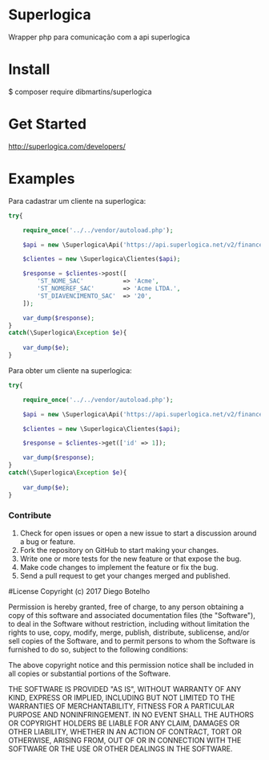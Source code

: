 # Superlogica
Wrapper php para comunicação com a api superlogica

# Install
$ composer require dibmartins/superlogica

# Get Started
http://superlogica.com/developers/

# Examples

Para cadastrar um cliente na superlogica:
```php
try{

    require_once('../../vendor/autoload.php');

    $api = new \Superlogica\Api('https://api.superlogica.net/v2/financeiro/', 'your_app_token', 'your_access_token');

    $clientes = new \Superlogica\Clientes($api);

    $response = $clientes->post([
        'ST_NOME_SAC'           => 'Acme',
        'ST_NOMEREF_SAC'        => 'Acme LTDA.',
        'ST_DIAVENCIMENTO_SAC'  => '20',
    ]);

    var_dump($response);
}
catch(\Superlogica\Exception $e){
    
    var_dump($e);
}
```

Para obter um cliente na superlogica:
```php
try{

    require_once('../../vendor/autoload.php');

    $api = new \Superlogica\Api('https://api.superlogica.net/v2/financeiro/', 'your_app_token', 'your_access_token');

    $clientes = new \Superlogica\Clientes($api);

    $response = $clientes->get(['id' => 1]);

    var_dump($response);
}
catch(\Superlogica\Exception $e){
    
    var_dump($e);
}
```


### Contribute
1. Check for open issues or open a new issue to start a discussion around a bug or feature.
1. Fork the repository on GitHub to start making your changes.
1. Write one or more tests for the new feature or that expose the bug.
1. Make code changes to implement the feature or fix the bug.
1. Send a pull request to get your changes merged and published.

#License
Copyright (c) 2017 Diego Botelho

Permission is hereby granted, free of charge, to any person obtaining a copy
of this software and associated documentation files (the "Software"), to deal
in the Software without restriction, including without limitation the rights
to use, copy, modify, merge, publish, distribute, sublicense, and/or sell
copies of the Software, and to permit persons to whom the Software is furnished
to do so, subject to the following conditions:

The above copyright notice and this permission notice shall be included in all
copies or substantial portions of the Software.

THE SOFTWARE IS PROVIDED "AS IS", WITHOUT WARRANTY OF ANY KIND, EXPRESS OR
IMPLIED, INCLUDING BUT NOT LIMITED TO THE WARRANTIES OF MERCHANTABILITY,
FITNESS FOR A PARTICULAR PURPOSE AND NONINFRINGEMENT. IN NO EVENT SHALL THE
AUTHORS OR COPYRIGHT HOLDERS BE LIABLE FOR ANY CLAIM, DAMAGES OR OTHER
LIABILITY, WHETHER IN AN ACTION OF CONTRACT, TORT OR OTHERWISE, ARISING FROM,
OUT OF OR IN CONNECTION WITH THE SOFTWARE OR THE USE OR OTHER DEALINGS IN
THE SOFTWARE.